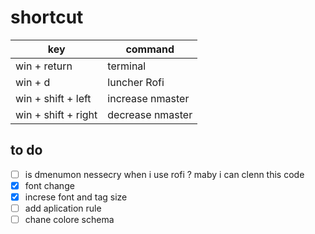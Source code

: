 # shortcut

key | command
------------ | -------------
win + return | terminal
win + d | luncher Rofi
win + shift + left | increase nmaster
win + shift + right | decrease nmaster

## to do

- [ ] is dmenumon nessecry when i use rofi ? maby i can clenn this code
- [x] font change
- [x] increse font and tag size
- [ ] add aplication rule
- [ ] chane colore schema
